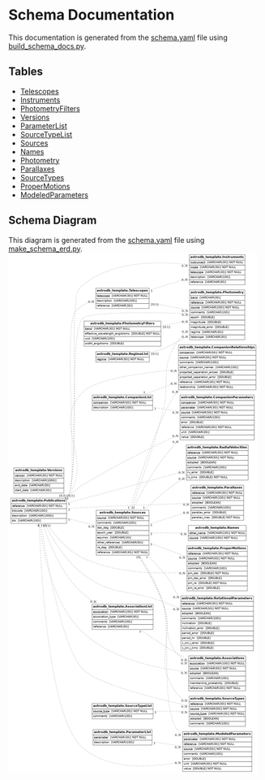 # Schema Documentation
This documentation is generated from the [schema.yaml](schema/schema.yaml) file using [build_schema_docs.py](scripts/build_schema_docs.py).

## Tables
- [Telescopes](schema/Telescopes.md)
- [Instruments](schema/Instruments.md)
- [PhotometryFilters](schema/PhotometryFilters.md)
- [Versions](schema/Versions.md)
- [ParameterList](schema/ParameterList.md)
- [SourceTypeList](schema/SourceTypeList.md)
- [Sources](schema/Sources.md)
- [Names](schema/Names.md)
- [Photometry](schema/Photometry.md)
- [Parallaxes](schema/Parallaxes.md)
- [SourceTypes](schema/SourceTypes.md)
- [ProperMotions](schema/ProperMotions.md)
- [ModeledParameters](schema/ModeledParameters.md)

## Schema Diagram
This diagram is generated from the [schema.yaml](schema/schema.yaml) file using [make_schema_erd.py](scripts/make_schema_erd.py).
![Schema Diagram](figures/schema_erd.png)
